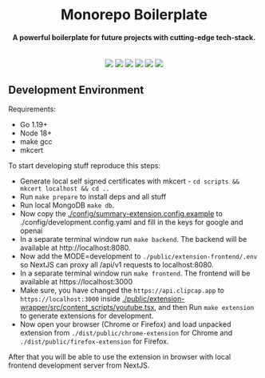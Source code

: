 <h1 align="center">Monorepo Boilerplate</h1>
<h4 align="center">A powerful boilerplate for future projects with cutting-edge tech-stack.</h4>
<br/>
<div style="text-align:center;">
  <img src="https://img.shields.io/badge/-Go-FFFFFF?logo=go&logoColor=white&color=00ADD8&style=for-the-badge" />
  <img src="https://img.shields.io/badge/-NextJS-000000?logo=next.js&logoColor=000000&color=FFFFFF&style=for-the-badge" />
  <img src="https://img.shields.io/badge/-React-087EA4?logo=React&logoColor=087ea4&color=ffffff&style=for-the-badge" />
  <img src="https://img.shields.io/badge/-Nx.Dev-FFFFFF?logo=nx.dev&logoColor=white&color=ffffff&style=for-the-badge" />
  <img src="https://img.shields.io/badge/-Docker-FFFFFF?logo=docker&logoColor=white&color=003f8c&style=for-the-badge" />
  <img src="https://img.shields.io/badge/-MongoDB-FFFFFF?logo=mongodb&logoColor=00ed64&color=001e2b&style=for-the-badge" />
</div>


## Development Environment

Requirements:
  - Go 1.19+
  - Node 18+
  - make gcc
  - mkcert


To start developing stuff reproduce this steps:

- Generate local self signed certificates with mkcert - `cd scripts && mkcert localhost && cd ..`
- Run `make prepare` to install deps and all stuff
- Run local MongoDB `make db`.
- Now copy the [./config/summary-extension.config.example](./config/summary-extension.config.example) to ./config/development.config.yaml and fill in the keys for google and openai
- In a separate terminal window run `make backend`. The backend will be available at http://localhost:8080.
- Now add the MODE=development to `./public/extension-frontend/.env` so NextJS can proxy all /api/v1 requests to localhost:8080.
- In a separate terminal window run `make frontend`. The frontend will be available at https://localhost:3000
- Make sure, you have changed the `https://api.clipcap.app` to `https://localhost:3000` inside [./public/extension-wrapper/src/content_scripts/youtube.tsx](./public/extension-wrapper/src/content_scripts/youtube.tsx), and then Run `make extension` to generate extensions for development.
- Now open your browser (Chrome or Firefox) and load unpacked extension from `./dist/public/chrome-extension` for Chrome and `./dist/public/firefox-extension` for Firefox. 

After that you will be able to use the extension in browser with local frontend development server from NextJS.